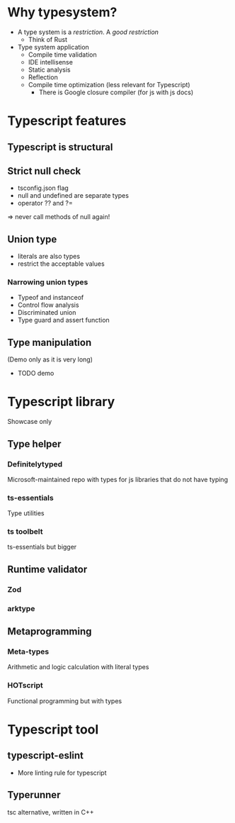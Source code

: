 # Why typesystem?

- A type system is a *restriction*. A *good restriction*
  - Think of Rust
- Type system application
  - Compile time validation
  - IDE intellisense
  - Static analysis
  - Reflection
  - Compile time optimization (less relevant for Typescript)
    - There is Google closure compiler (for js with js docs)

# Typescript features

## Typescript is structural

## Strict null check

- tsconfig.json flag
- null and undefined are separate types
- operator ?? and ?=

⇒ never call methods of null again!

## Union type

- literals are also types
- restrict the acceptable values

### Narrowing union types

- Typeof and instanceof
- Control flow analysis
- Discriminated union
- Type guard and assert function

## Type manipulation

(Demo only as it is very long)

- TODO demo

# Typescript library

Showcase only

## Type helper

### Definitelytyped

Microsoft-maintained repo with types for js libraries that do not have typing

### ts-essentials

Type utilities

### ts toolbelt

ts-essentials but bigger

## Runtime validator

### Zod

### arktype

## Metaprogramming

### Meta-types

Arithmetic and logic calculation with literal types

### HOTscript

Functional programming but with types

# Typescript tool

## typescript-eslint

- More linting rule for typescript

## Typerunner

tsc alternative, written in C++
